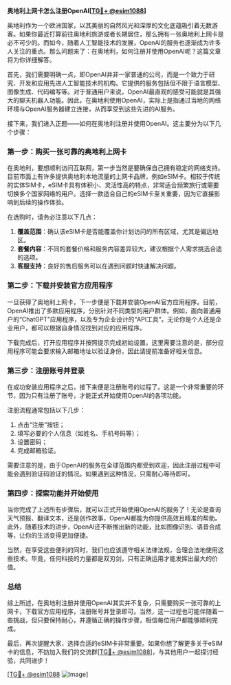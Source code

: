 **奥地利上网卡怎么注册OpenAI[[TG💪+ @esim1088](https://t.me/s/esim1088)]**

奥地利作为一个欧洲国家，以其美丽的自然风光和深厚的文化底蕴吸引着无数游客。如果你最近打算前往奥地利旅游或者长期居住，那么拥有一张奥地利上网卡是必不可少的。而如今，随着人工智能技术的发展，OpenAI的服务也逐渐成为许多人关注的重点。那么问题来了：在奥地利，如何注册并使用OpenAI呢？这篇文章将为你详细解答。

首先，我们需要明确一点，即OpenAI并非一家普通的公司，而是一个致力于研究、开发和应用先进人工智能技术的机构。它提供的服务包括但不限于语言模型、图像生成、代码编写等。对于普通用户来说，OpenAI最直观的感受可能就是其强大的聊天机器人功能。因此，在奥地利使用OpenAI，实际上是指通过当地的网络环境与OpenAI服务器建立连接，从而享受到这些先进的AI服务。

接下来，我们进入正题——如何在奥地利注册并使用OpenAI。这主要分为以下几个步骤：

### **第一步：购买一张可靠的奥地利上网卡**
在奥地利，要想顺利访问互联网，第一步当然是要确保自己拥有稳定的网络支持。目前市面上有许多提供奥地利本地流量的上网卡品牌，例如eSIM卡。相较于传统的实体SIM卡，eSIM卡具有体积小、灵活性高的特点，非常适合频繁旅行或需要切换多个国家网络的用户。选择一款适合自己的eSIM卡至关重要，因为它直接影响到后续的操作体验。

在选购时，请务必注意以下几点：
1. **覆盖范围**：确认该eSIM卡是否能覆盖你计划访问的所有区域，尤其是偏远地区。
2. **套餐内容**：不同的套餐价格和服务内容差异较大，建议根据个人需求挑选合适的选项。
3. **客服支持**：良好的售后服务可以在遇到问题时快速解决问题。

### **第二步：下载并安装官方应用程序**
一旦获得了奥地利上网卡，下一步便是下载并安装OpenAI官方应用程序。目前，OpenAI推出了多款应用程序，分别针对不同类型的用户群体。例如，面向普通用户的“ChatGPT”应用程序，以及专为企业设计的“API工具”。无论你是个人还是企业用户，都可以根据自身情况找到对应的应用程序。

下载完成后，打开应用程序并按照提示完成初始设置。这里需要注意的是，部分应用程序可能会要求输入邮箱地址以验证身份，因此请提前准备好相关信息。

### **第三步：注册账号并登录**
在成功安装应用程序之后，接下来便是注册账号的过程了。这是一个非常重要的环节，因为只有注册了账号，才能正式开始使用OpenAI的各项功能。

注册流程通常包括以下几步：
1. 点击“注册”按钮；
2. 填写必要的个人信息（如姓名、手机号码等）；
3. 设置密码；
4. 完成邮箱验证。

需要注意的是，由于OpenAI的服务在全球范围内都受到欢迎，因此注册过程中可能会遇到验证码验证的情况。如果遇到这种情况，只需耐心等待即可。

### **第四步：探索功能并开始使用**
当你完成了上述所有步骤后，就可以正式开始使用OpenAI的服务了！无论是查询天气预报、翻译文本，还是创作故事，OpenAI都能为你提供高效且精准的帮助。此外，随着技术的进步，OpenAI还不断推出新的功能，比如图像识别、语音合成等，让你的生活变得更加便捷。

当然，在享受这些便利的同时，我们也应该遵守相关法律法规，合理合法地使用这些技术。毕竟，任何科技的力量都是双刃剑，只有正确运用才能发挥出最大的价值。

### **总结**
综上所述，在奥地利注册并使用OpenAI其实并不复杂，只需要购买一张可靠的上网卡，下载官方应用程序，注册账号并登录即可。当然，这一过程也可能伴随着一些挑战，但只要保持耐心，并遵循正确的操作步骤，相信每位用户都能够顺利完成。

最后，再次提醒大家，选择合适的eSIM卡非常重要。如果你想了解更多关于eSIM卡的信息，不妨加入我们的交流群[[TG💪+ @esim1088](https://t.me/s/esim1088)]，与其他用户一起探讨经验，共同进步！

[[TG💪+ @esim1088](https://t.me/s/esim1088) ![Image](https://i.postimg.cc/4NQfJmqS/Snipaste-2025-05-13-00-14-12.png)]